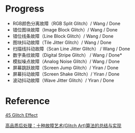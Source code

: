 # Progress

* RGB颜色分离故障（RGB Split Glitch）/ Wang / Done
* 错位图块故障（Image Block Glitch）/ Wang / Done
* 错位线条故障（Line Block Glitch）/ Wang / Done
* 图块抖动故障（Tile Jitter Glitch）/ Wang / Done
* 扫描线抖动故障（Scan Line Jitter Glitch） / Wang / Done
* 数字条纹故障（Digital Stripe Glitch） / Wang / Done*
* 模拟噪点故障（Analog Noise Glitch）/ Wang / Done
* 屏幕跳跃故障（Screen Jump Glitch）/ Yiran / Done
* 屏幕抖动故障（Screen Shake Glitch）/ Yiran / Done
* 波动抖动故障（Wave Jitter Glitch）/ Yiran / Done

# Reference
 [45 Glitch Effect](https://csspoint101.com/45-css-glitch-effect/)

 [高品质后处理：十种故障艺术(Glitch Art)算法的总结与实现](https://zhuanlan.zhihu.com/p/148256756)
